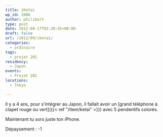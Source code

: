 ```yaml
---
title: iKetai
wp_id: 2088
author: philibert
type: post
date: 2012-09-17T03:20:45+00:00
draft: false
url: /2012/09/iketai/
categories:
  - ordinaire
tags:
  - projet 201
residency:
  - Japon
events:
  - Projet 201
locations:
  - Tokyo

---
```

Il y a 4 ans, pour s&rsquo;intégrer au Japon, il fallait avoir un [grand téléphone à clapet rouge ou vert]({{< ref "/item/ketai" >}}) avec 5 pendentifs colorés.
  
Maintenant tu sors juste ton iPhone.
  
Dépaysement : -1
